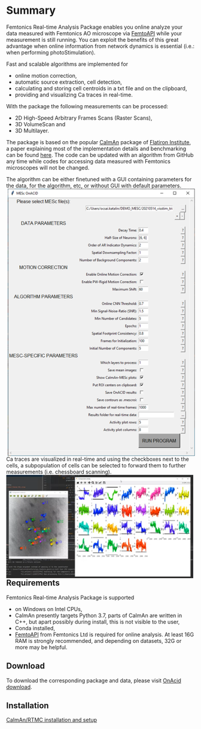 # Summary

Femtonics Real-time Analysis Package enables you online analyze your data measured with Femtonics AO microscope
via [FemtoAPI](https://kb.femtonics.eu/display/SUP/FemtoAPI+1.0) while your measurement is still running. You can exploit the benefits of this great advantage
when online information from network dynamics is essential (i.e.: when performing photoStimulation).

Fast and scalable algorithms are implemented for
- online motion correction,
- automatic source extraction, cell detection,
- calculating and storing cell centroids in a txt file and on the clipboard,
- providing and visualizing Ca traces in real-time.

With the package the following measurements can be processed:
- 2D High-Speed Arbitrary Frames Scans (Raster Scans),
- 3D VolumeScan and
- 3D Multilayer.

The package is based on the popular [CaImAn](https://github.com/flatironinstitute/CaImAn) package of [Flatiron Institute](https://www.simonsfoundation.org/flatiron/), a paper explaining most of the
implementation details and benchmarking can be found [here](https://elifesciences.org/articles/38173). The code can be updated with an algorithm from GitHub
any time while codes for accessing data measured with Femtonics microscopes will not be changed.

The algorithm can be either finetuned with a GUI containing parameters for the data, for the algorithm, etc, or without GUI with default parameters.
<img src="https://github.com/Femtonics/FemtoAPI/blob/main/OnAcid/doc/img/Picture1.png" width="500" align="right">

Ca traces are visualized in real-time and using the checkboxes next to the cells, a subpopulation of cells can be selected to forward them to further measurements (i.e. chessboard scanning).
<img src="https://github.com/Femtonics/FemtoAPI/blob/main/OnAcid/doc/img/Picture2.png" width="500" align="left">

## Requirements

Femtonics Real-time Analysis Package is supported
- on Windows on Intel CPUs,
- CaImAn presently targets Python 3.7, parts of CaImAn are written in C++, but apart possibly during install, this is not visible to the user,
- Conda installed,
- [FemtoAPI](https://kb.femtonics.eu/display/SUP/FemtoAPI+1.0) from Femtonics Ltd is required for online analysis. At least 16G RAM is strongly recommended, and depending on datasets, 32G or more may be helpful.

## Download

To download the corresponding package and data, please visit [OnAcid download](https://github.com/Kata5/FemtoOnAcid).

## Installation

[CaImAn/RTMC installation and setup](https://kb.femtonics.eu/pages/viewpage.action?pageId=51914704)
